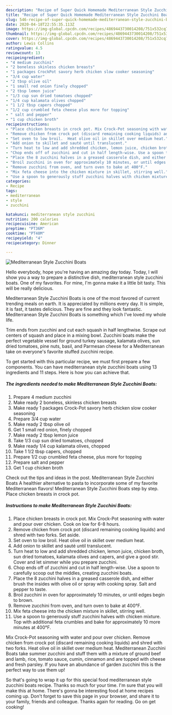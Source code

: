 ```yaml
---
description: "Recipe of Super Quick Homemade Mediterranean Style Zucchini Boats"
title: "Recipe of Super Quick Homemade Mediterranean Style Zucchini Boats"
slug: 546-recipe-of-super-quick-homemade-mediterranean-style-zucchini-boats
date: 2020-04-18T22:55:35.113Z
image: https://img-global.cpcdn.com/recipes/4869443730014208/751x532cq70/mediterranean-style-zucchini-boats-recipe-main-photo.jpg
thumbnail: https://img-global.cpcdn.com/recipes/4869443730014208/751x532cq70/mediterranean-style-zucchini-boats-recipe-main-photo.jpg
cover: https://img-global.cpcdn.com/recipes/4869443730014208/751x532cq70/mediterranean-style-zucchini-boats-recipe-main-photo.jpg
author: Lewis Collins
ratingvalue: 4.5
reviewcount: 13
recipeingredient:
- "4 medium zucchini"
- "2 boneless skinless chicken breasts"
- "1 packages CrockPot savory herb chicken slow cooker seasoning"
- "3/4 cup water"
- "2 tbsp olive oil"
- "1 small red onion finely chopped"
- "2 tbsp lemon juice"
- "1/3 cup sun dried tomatoes chopped"
- "1/4 cup kalamata olives chopped"
- "1 1/2 tbsp capers chopped"
- "1/2 cup crumbled feta cheese plus more for topping"
- " salt and pepper"
- "1 cup chicken broth"
recipeinstructions:
- "Place chicken breasts in crock pot. Mix Crock-Pot seasoning with water and pour over chicken. Cook on low for 6-8 hours."
- "Remove chicken from crock pot (discard remaining cooking liquids) and shred with two forks. Set aside."
- "Set oven to low broil.  Heat olive oil in skillet over medium heat."
- "Add onion to skillet and sauté until translucent."
- "Turn heat to low and add shredded chicken, lemon juice, chicken broth, sun dried tomatoes, kalamata olives and capers, and give a good stir.  Cover and let simmer while you prepare zucchini."
- "Chop ends off of zucchini and cut in half length-wise. Use a spoon to carefully scoop out the middles, creating zucchini boats."
- "Place the 8 zucchini halves in a greased casserole dish, and either brush the insides with olive oil or spray with cooking spray. Salt and pepper to taste."
- "Broil zucchini in oven for approximately 10 minutes, or until edges begin to brown."
- "Remove zucchini from oven, and turn oven to bake at 400°F."
- "Mix feta cheese into the chicken mixture in skillet, stirring well."
- "Use a spoon to generously stuff zucchini halves with chicken mixture. Top with additional feta crumbles and bake for approximately 10 more minutes at 400°F."
categories:
- Recipe
tags:
- mediterranean
- style
- zucchini

katakunci: mediterranean style zucchini 
nutrition: 200 calories
recipecuisine: American
preptime: "PT36M"
cooktime: "PT40M"
recipeyield: "4"
recipecategory: Dinner

---
```



![Mediterranean Style Zucchini Boats](https://img-global.cpcdn.com/recipes/4869443730014208/751x532cq70/mediterranean-style-zucchini-boats-recipe-main-photo.jpg)

Hello everybody, hope you're having an amazing day today. Today, I will show you a way to prepare a distinctive dish, mediterranean style zucchini boats. One of my favorites. For mine, I'm gonna make it a little bit tasty. This will be really delicious.

Mediterranean Style Zucchini Boats is one of the most favored of current trending meals on earth. It is appreciated by millions every day. It is simple, it is fast, it tastes delicious. They are fine and they look fantastic. Mediterranean Style Zucchini Boats is something which I've loved my whole life.

Trim ends from zucchini and cut each squash in half lengthwise. Scrape out centers of squash and place in a mixing bowl. Zucchini boats make the perfect vegetable vessel for ground turkey sausage, kalamata olives, sun dried tomatoes, pine nuts, basil, and Parmesan cheese for a Mediterranean take on everyone&#39;s favorite stuffed zucchini recipe.


To get started with this particular recipe, we must first prepare a few components. You can have mediterranean style zucchini boats using 13 ingredients and 11 steps. Here is how you can achieve that.

<!--inarticleads1-->

##### The ingredients needed to make Mediterranean Style Zucchini Boats:

1. Prepare 4 medium zucchini
1. Make ready 2 boneless, skinless chicken breasts
1. Make ready 1 packages Crock-Pot savory herb chicken slow cooker seasoning
1. Prepare 3/4 cup water
1. Make ready 2 tbsp olive oil
1. Get 1 small red onion, finely chopped
1. Make ready 2 tbsp lemon juice
1. Take 1/3 cup sun dried tomatoes, chopped
1. Make ready 1/4 cup kalamata olives, chopped
1. Take 1 1/2 tbsp capers, chopped
1. Prepare 1/2 cup crumbled feta cheese, plus more for topping
1. Prepare  salt and pepper
1. Get 1 cup chicken broth


Check out the tips and ideas in the post. Mediterranean Style Zucchini Boats A healthier alternative to pasta to incorporate some of my favorite Mediterranean flavors! Mediterranean Style Zucchini Boats step by step. Place chicken breasts in crock pot. 

<!--inarticleads2-->

##### Instructions to make Mediterranean Style Zucchini Boats:

1. Place chicken breasts in crock pot. Mix Crock-Pot seasoning with water and pour over chicken. Cook on low for 6-8 hours.
1. Remove chicken from crock pot (discard remaining cooking liquids) and shred with two forks. Set aside.
1. Set oven to low broil.  Heat olive oil in skillet over medium heat.
1. Add onion to skillet and sauté until translucent.
1. Turn heat to low and add shredded chicken, lemon juice, chicken broth, sun dried tomatoes, kalamata olives and capers, and give a good stir.  Cover and let simmer while you prepare zucchini.
1. Chop ends off of zucchini and cut in half length-wise. Use a spoon to carefully scoop out the middles, creating zucchini boats.
1. Place the 8 zucchini halves in a greased casserole dish, and either brush the insides with olive oil or spray with cooking spray. Salt and pepper to taste.
1. Broil zucchini in oven for approximately 10 minutes, or until edges begin to brown.
1. Remove zucchini from oven, and turn oven to bake at 400°F.
1. Mix feta cheese into the chicken mixture in skillet, stirring well.
1. Use a spoon to generously stuff zucchini halves with chicken mixture. Top with additional feta crumbles and bake for approximately 10 more minutes at 400°F.


Mix Crock-Pot seasoning with water and pour over chicken. Remove chicken from crock pot (discard remaining cooking liquids) and shred with two forks. Heat olive oil in skillet over medium heat. Mediterranean Zucchini Boats take summer zucchini and stuff them with a mixture of ground beef and lamb, rice, tomato sauce, cumin, cinnamon and are topped with cheese and fresh parsley. If you have an abundance of garden zucchini this is the perfect way to use them up! 

So that's going to wrap it up for this special food mediterranean style zucchini boats recipe. Thanks so much for your time. I'm sure that you will make this at home. There's gonna be interesting food at home recipes coming up. Don't forget to save this page in your browser, and share it to your family, friends and colleague. Thanks again for reading. Go on get cooking!

